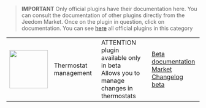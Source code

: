 
>**IMPORTANT**
>Only official plugins have their documentation here. You can consult the documentation of other plugins directly from the Jeedom Market. Once on the plugin in question, click on documentation.
>You can see [here](https://market.jeedom.com/index.php?v=d&p=market&type=plugin&categorie=thermostatmanager) all official plugins in this category


| | | | |
|--- | --- | --- | ---|
|<img src="./beta/._icon.png" class="pluginLogo" width="100" />|Thermostat management|ATTENTION plugin available only in beta<br/>Allows you to manage changes in thermostats|[Beta documentation](./beta/index.md)<br/>[Market](https://market.jeedom.com/index.php?v=d&p=market_display&id=4200)<br/>[Changelog beta](./beta/changelog.md)|
